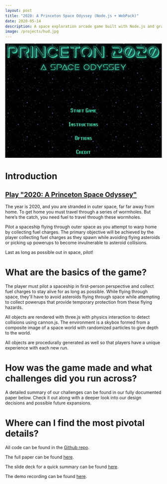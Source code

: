 ```yaml
---
layout: post
title: "2020: A Princeton Space Odyssey (Node.js + WebPack)"
date: 2020-05-14
description: A space exploration arcade game built with Node.js and graphics library three.js along with physics from cannon.js.
image: /projects/hud.jpg
---
```


![2020: A Princeton Space Odyssey's introductory Menu screen](/projects/menu.png)

# Introduction

## [Play "2020: A Princeton Space Odyssey"](https://teferiemmanuel.github.io/2020-A-Princeton-Space-Odyssey/)

The year is 2020, and you are stranded in outer space, far far away from home. To get home you must travel through a series of wormholes. But here’s the catch, you need fuel to travel through these wormholes.

Pilot a spaceship flying through outer space as you attempt to warp home by collecting fuel charges. The primary objective will be achieved by the player collecting fuel charges as they spawn while avoiding flying asteroids or picking up powerups to become invulnerable to asteroid collisions.

Last as long as possible out in space, pilot!

# What are the basics of the game?

The player must pilot a spaceship in first-person perspective and collect fuel charges to stay alive for as long as possible. While flying through space, they'll have to avoid asteroids flying through space while attempting to collect powerups that provide temporary protection from these flying hazards.

All objects are rendered with three.js with physics interaction to detect collisions using cannon.js. The environment is a skybox formed from a composite image of a space world with randomized particles to give depth to the world.

All objects are procedurally generated as well so that players have a unique experience with each new run.

# How was the game made and what challenges did you run across?

A detailed summary of our challenges can be found in our fully documented paper below. Check it out along with a deeper look into our design decisions and possible future expansions.

# Where can I find the most pivotal details?

All code can be found in the [Github repo](https://github.com/teferiemmanuel/2020-A-Princeton-Space-Odyssey).

The full paper can be found [here](https://github.com/teferiemmanuel/2020-A-Princeton-Space-Odyssey/blob/master/FinalWriteup.pdf).

The slide deck for a quick summary can be found [here](https://github.com/teferiemmanuel/2020-A-Princeton-Space-Odyssey/blob/master/%5BFinal%20Presentation%5D%202020_%20A%20Princeton%20Space%20Odyssey.pptx).

The demo recording can be found [here](https://www.youtube.com/watch?v=na-db3yqfvQ).
